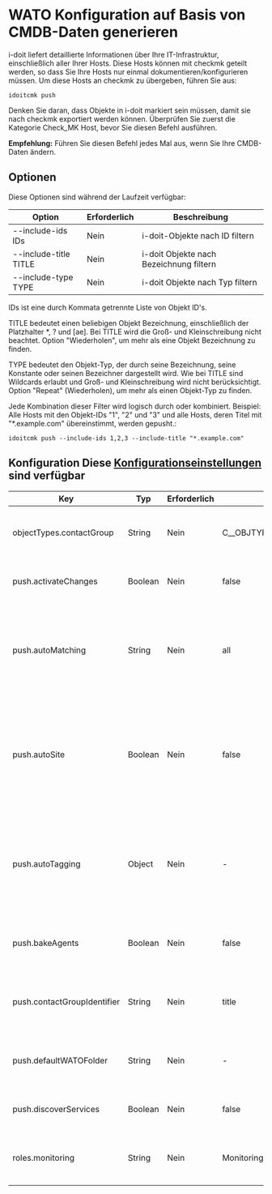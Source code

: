 # WATO Konfiguration auf Basis von CMDB-Daten generieren

i-doit liefert detaillierte Informationen über Ihre IT-Infrastruktur, einschließlich aller Ihrer Hosts. Diese Hosts können mit checkmk geteilt werden, so dass Sie Ihre Hosts nur einmal dokumentieren/konfigurieren müssen. Um diese Hosts an checkmk zu übergeben, führen Sie aus:

```shell
idoitcmk push
```

Denken Sie daran, dass Objekte in i-doit markiert sein müssen, damit sie nach checkmk exportiert werden können. Überprüfen Sie zuerst die Kategorie Check_MK Host, bevor Sie diesen Befehl ausführen.

**Empfehlung:** Führen Sie diesen Befehl jedes Mal aus, wenn Sie Ihre CMDB-Daten ändern.

## Optionen

Diese Optionen sind während der Laufzeit verfügbar:

| Option                | Erforderlich | Beschreibung                            |
| --------------------- | ------------ | --------------------------------------- |
| --include-ids IDs     | Nein         | i-doit-Objekte nach ID filtern          |
| --include-title TITLE | Nein         | i-doit Objekte nach Bezeichnung filtern |
| --include-type TYPE   | Nein         | i-doit Objekte nach Typ filtern         |

IDs ist eine durch Kommata getrennte Liste von Objekt ID's.

TITLE bedeutet einen beliebigen Objekt Bezeichnung, einschließlich der Platzhalter *, ? und [ae]. Bei TITLE wird die Groß- und Kleinschreibung nicht beachtet. Option "Wiederholen", um mehr als eine Objekt Bezeichnung zu finden.

TYPE bedeutet den Objekt-Typ, der durch seine Bezeichnung, seine Konstante oder seinen Bezeichner dargestellt wird. Wie bei TITLE sind Wildcards erlaubt und Groß- und Kleinschreibung wird nicht berücksichtigt. Option "Repeat" (Wiederholen), um mehr als einen Objekt-Typ zu finden.

Jede Kombination dieser Filter wird logisch durch oder kombiniert. Beispiel: Alle Hosts mit den Objekt-IDs "1", "2" und "3" und alle Hosts, deren Titel mit "\*.example.com" übereinstimmt, werden gepusht.:

```shell
idoitcmk push --include-ids 1,2,3 --include-title "*.example.com"
```

## Konfiguration Diese [Konfigurationseinstellungen](./konfiguration.md) sind verfügbar

| Key                         | Typ     | Erforderlich | Standard                 | Beschreibung                                                                                                                                                                                  |
| --------------------------- | ------- | ------------ | ------------------------ | --------------------------------------------------------------------------------------------------------------------------------------------------------------------------------------------- |
| objectTypes.contactGroup    | String  | Nein         | C__OBJTYPE__PERSON_GROUP | Kontaktgruppen sind durch diesen Typ gekennzeichnet (Konstante verwenden!)                                                                                                                    |
| push.activateChanges        | Boolean | Nein         | false                    | Aktivieren Sie alle Änderungen mit Ausnahme der "foreign changes"                                                                                                                             |
| push.autoMatching           | String  | Nein         | all                      | Deaktivieren Sie autoTagging (none), suchen Sie nur nach der ersten Übereinstimmung (first) oder versuchen Sie, alle Ausdrücke zu finden (all)                                                |
| push.autoSite               | Boolean | Nein         | false                    | In einer Umgebung mit mehreren Standorten wird jeder Host von einem Standort überwacht. Mit dem Wert "Standort" kann ein Standort automatisch anhand des Standortpfades identifiziert werden. |
| push.autoTagging            | Object  | Nein         | -                        | Fügen Sie Host Tags dynamisch auf der Grundlage von Objektinformationen hinzu, die mit regulären Ausdrücken übereinstimmen; siehe Abschnitt "Auto-Tagging".                                   |
| push.bakeAgents             | Boolean | Nein         | false                    | Automatisches erstellen "Bake" von Agenten; keine Verteilung von Agenten                                                                                                                      |
| push.contactGroupIdentifier | String  | Nein         | title                    | Sammeln von Kontaktgruppen nach ihren Objekttiteln (title) oder nach ihren LDAP-DNs (ldap)                                                                                                    |
| push.defaultWATOFolder      | String  | Nein         | -                        | Hosts in diesen Ordner verschieben, falls nicht festgelegt; leerer Wert bedeutet Hauptordner                                                                                                  |
| push.discoverServices       | Boolean | Nein         | false                    | Suchen Sie nach Diensten auf neuen/geänderten Hosts                                                                                                                                           |
| roles.monitoring            | String  | Nein         | Monitoring               | i-doit-Rolle für Kontaktgruppen, die bei Kontaktzuweisungen verwendet werden                                                                                                                  |
